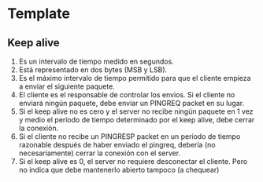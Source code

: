 # Template

## Keep alive

1. Es un intervalo de tiempo medido en segundos.
2. Está representado en dos bytes (MSB y LSB).
3. Es el máximo intervalo de tiempo permitido para que el cliente empieza a enviar el siguiente paquete.
4. El cliente es el responsable de controlar los envios. Si el cliente no enviará ningún paquete, debe enviar un PINGREQ packet en su lugar.
5. Si el keep alive no es cero y el server no recibe ningún paquete en 1 vez y medio el período de tiempo determinado por el keep alive, debe cerrar la conexión.
6. Si el cliente no recibe un PINGRESP packet en un período de tiempo razonable después de haber enviado el pingreq, debería (no necesariamente) cerrar la conexión con el server.
7. Si el keep alive es 0, el server no requiere desconectar el cliente. Pero no indica que debe mantenerlo abierto tampoco (a chequear)
